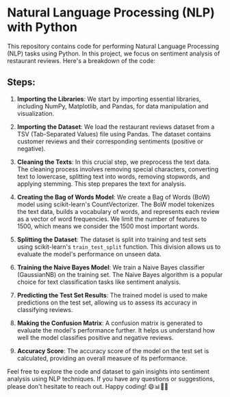 # Natural Language Processing (NLP) with Python

This repository contains code for performing Natural Language Processing (NLP) tasks using Python. In this project, we focus on sentiment analysis of restaurant reviews. Here's a breakdown of the code:

## Steps:

1. **Importing the Libraries**: We start by importing essential libraries, including NumPy, Matplotlib, and Pandas, for data manipulation and visualization.

2. **Importing the Dataset**: We load the restaurant reviews dataset from a TSV (Tab-Separated Values) file using Pandas. The dataset contains customer reviews and their corresponding sentiments (positive or negative).

3. **Cleaning the Texts**: In this crucial step, we preprocess the text data. The cleaning process involves removing special characters, converting text to lowercase, splitting text into words, removing stopwords, and applying stemming. This step prepares the text for analysis.

4. **Creating the Bag of Words Model**: We create a Bag of Words (BoW) model using scikit-learn's CountVectorizer. The BoW model tokenizes the text data, builds a vocabulary of words, and represents each review as a vector of word frequencies. We limit the number of features to 1500, which means we consider the 1500 most important words.

5. **Splitting the Dataset**: The dataset is split into training and test sets using scikit-learn's `train_test_split` function. This division allows us to evaluate the model's performance on unseen data.

6. **Training the Naive Bayes Model**: We train a Naive Bayes classifier (GaussianNB) on the training set. The Naive Bayes algorithm is a popular choice for text classification tasks like sentiment analysis.

7. **Predicting the Test Set Results**: The trained model is used to make predictions on the test set, allowing us to assess its accuracy in classifying reviews.

8. **Making the Confusion Matrix**: A confusion matrix is generated to evaluate the model's performance further. It helps us understand how well the model classifies positive and negative reviews.

9. **Accuracy Score**: The accuracy score of the model on the test set is calculated, providing an overall measure of its performance.

Feel free to explore the code and dataset to gain insights into sentiment analysis using NLP techniques. If you have any questions or suggestions, please don't hesitate to reach out. Happy coding! 😄📊🍔🍕
